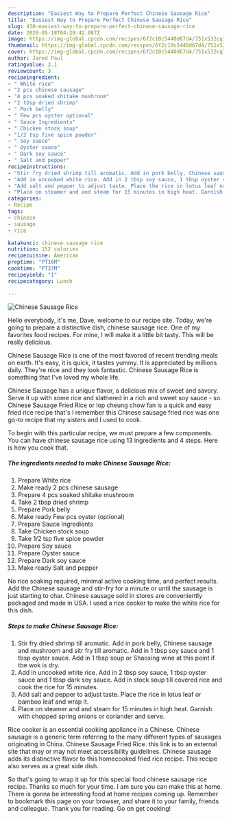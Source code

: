 ```yaml
---
description: "Easiest Way to Prepare Perfect Chinese Sausage Rice"
title: "Easiest Way to Prepare Perfect Chinese Sausage Rice"
slug: 430-easiest-way-to-prepare-perfect-chinese-sausage-rice
date: 2020-05-18T04:29:42.087Z
image: https://img-global.cpcdn.com/recipes/6f2c10c5440d67d4/751x532cq70/chinese-sausage-rice-recipe-main-photo.jpg
thumbnail: https://img-global.cpcdn.com/recipes/6f2c10c5440d67d4/751x532cq70/chinese-sausage-rice-recipe-main-photo.jpg
cover: https://img-global.cpcdn.com/recipes/6f2c10c5440d67d4/751x532cq70/chinese-sausage-rice-recipe-main-photo.jpg
author: Jared Paul
ratingvalue: 3.1
reviewcount: 3
recipeingredient:
- " White rice"
- "2 pcs chinese sausage"
- "4 pcs soaked shitake mushroom"
- "2 tbsp dried shrimp"
- " Pork belly"
- " Few pcs oyster optional"
- " Sauce Ingredients"
- " Chicken stock soup"
- "1/2 tsp five spice powder"
- " Soy sauce"
- " Oyster sauce"
- " Dark soy sauce"
- " Salt and pepper"
recipeinstructions:
- "Stir fry dried shrimp till aromatic. Add in pork belly, Chinese sausage and mushroom and sitr fry till aromatic. Add in 1 tbsp soy sauce and 1 tbsp oyster sauce. Add in 1 tbsp soup or Shaoxing wine at this point if tbe wok is dry."
- "Add in uncooked white rice. Add in 2 tbsp soy sauce, 1 tbsp oyster sauce and 1 tbsp dark soy sauce. Add in stock soup till covered rice and cook the rice for 15 minutes."
- "Add salt and pepper to adjust taste. Place the rice in lotus leaf or bamboo leaf and wrap it."
- "Place on steamer and and steam for 15 minutes in high heat. Garnish with chopped spring onions or coriander and serve."
categories:
- Recipe
tags:
- chinese
- sausage
- rice

katakunci: chinese sausage rice 
nutrition: 152 calories
recipecuisine: American
preptime: "PT16M"
cooktime: "PT37M"
recipeyield: "1"
recipecategory: Lunch

---
```



![Chinese Sausage Rice](https://img-global.cpcdn.com/recipes/6f2c10c5440d67d4/751x532cq70/chinese-sausage-rice-recipe-main-photo.jpg)

Hello everybody, it's me, Dave, welcome to our recipe site. Today, we're going to prepare a distinctive dish, chinese sausage rice. One of my favorites food recipes. For mine, I will make it a little bit tasty. This will be really delicious.

Chinese Sausage Rice is one of the most favored of recent trending meals on earth. It's easy, it is quick, it tastes yummy. It is appreciated by millions daily. They're nice and they look fantastic. Chinese Sausage Rice is something that I've loved my whole life.

Chinese Sausage has a unique flavor, a delicious mix of sweet and savory. Serve it up with some rice and slathered in a rich and sweet soy sauce - so. Chinese Sausage Fried Rice or lop cheung chow fan is a quick and easy fried rice recipe that&#39;s I remember this Chinese sausage fried rice was one go-to recipe that my sisters and I used to cook.


To begin with this particular recipe, we must prepare a few components. You can have chinese sausage rice using 13 ingredients and 4 steps. Here is how you cook that.

<!--inarticleads1-->

##### The ingredients needed to make Chinese Sausage Rice:

1. Prepare  White rice
1. Make ready 2 pcs chinese sausage
1. Prepare 4 pcs soaked shitake mushroom
1. Take 2 tbsp dried shrimp
1. Prepare  Pork belly
1. Make ready  Few pcs oyster (optional)
1. Prepare  Sauce Ingredients
1. Take  Chicken stock soup
1. Take 1/2 tsp five spice powder
1. Prepare  Soy sauce
1. Prepare  Oyster sauce
1. Prepare  Dark soy sauce
1. Make ready  Salt and pepper


No rice soaking required, minimal active cooking time, and perfect results. Add the Chinese sausage and stir-fry for a minute or until the sausage is just starting to char. Chinese sausage sold in stores are conveniently packaged and made in USA. I used a rice cooker to make the white rice for this dish. 

<!--inarticleads2-->

##### Steps to make Chinese Sausage Rice:

1. Stir fry dried shrimp till aromatic. Add in pork belly, Chinese sausage and mushroom and sitr fry till aromatic. Add in 1 tbsp soy sauce and 1 tbsp oyster sauce. Add in 1 tbsp soup or Shaoxing wine at this point if tbe wok is dry.
1. Add in uncooked white rice. Add in 2 tbsp soy sauce, 1 tbsp oyster sauce and 1 tbsp dark soy sauce. Add in stock soup till covered rice and cook the rice for 15 minutes.
1. Add salt and pepper to adjust taste. Place the rice in lotus leaf or bamboo leaf and wrap it.
1. Place on steamer and and steam for 15 minutes in high heat. Garnish with chopped spring onions or coriander and serve.


Rice cooker is an essential cooking appliance in a Chinese. Chinese sausage is a generic term referring to the many different types of sausages originating in China. Chinese Sausage Fried Rice. this link is to an external site that may or may not meet accessibility guidelines. Chinese sausage adds its distinctive flavor to this homecooked fried rice recipe. This recipe also serves as a great side dish. 

So that's going to wrap it up for this special food chinese sausage rice recipe. Thanks so much for your time. I am sure you can make this at home. There is gonna be interesting food at home recipes coming up. Remember to bookmark this page on your browser, and share it to your family, friends and colleague. Thank you for reading. Go on get cooking!
